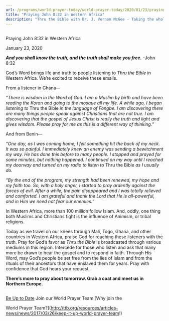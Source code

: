 ```yaml
---
url: /programs/world-prayer-today/world-prayer-today/2020/01/23/praying-john-8-32-in-western-africa
title: "Praying John 8:32 in Western Africa"
description: "Thru the Bible with Dr. J. Vernon McGee - Taking the whole Word to the whole world"
---
```







## 
 Praying John 8:32 in Western Africa


January 23, 2020




***And you shall know the truth, and the truth shall make you free.*** -John 8:32


God’s Word brings life and truth to people listening to *Thru the Bible* in Western Africa. We’re excited to receive these emails.


From a listener in Ghana—


*“There is wisdom in the Word of God. I am a Muslim by birth and have been reading the Koran and going to the mosque all my life. A while ago, I began listening to* Thru the Bible *in the language of Fongbe. I am discovering there are many things people speak against Christians that are not true. I am discovering that the gospel of Jesus Christ is really the truth and light and gives wisdom. Please pray for me as this is a different way of thinking.”*


And from Benin—


*“One day, as I was coming home, I felt something hit the back of my neck. It was so painful. I immediately knew an enemy was sending a bewitchment my way. He has done this before to many people. I stopped and prayed for some minutes, but nothing happened. I continued on my way until I reached my doorway and turned on my radio to listen to* Thru the Bible *as I usually do.* 


*“By the end of the program, my strength had been renewed, my hope and my faith too. So, with a holy anger, I started to pray ardently against the forces of evil. After a while, the pain disappeared and I was totally relieved and comforted. I am grateful and thank the Lord that He is all-powerful, and in Him we need not fear our enemies.”*


In Western Africa, more than 100 million follow Islam. And, oddly, one thing both Muslims and Christians fight is the influence of Animism, or tribal religions.


Today as we travel on our knees through Mali, Togo, Ghana, and other countries in Western Africa, praise God for reaching these listeners with the truth. Pray for God’s favor as *Thru the Bible* is broadcasted through various mediums in this region. Intercede for those who listen and ask that many more be drawn to hear the gospel and to respond in faith. Through His Word, may God’s people be set free from the lies of Islam and from the rituals of their ancestors that have enslaved them for years. Pray with confidence that God hears your request.


**There’s more to pray about tomorrow. Grab a coat and meet us in Northern Europe.**







## 




[Be Up to Date](http://feeds.feedburner.com/WorldPrayerToday "World Prayer Today RSS Feed")
Join our World Prayer Team
[Why join the  

World Prayer Team?](http://ttb.org/resources/articles-news/news/2017/03/26/keep-it-up-world-prayer-team!)




